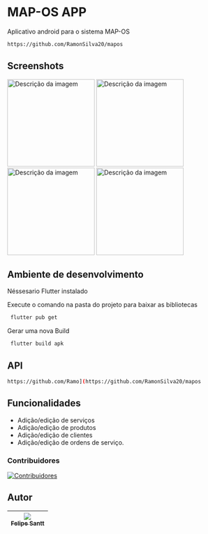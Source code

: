 # MAP-OS APP

Aplicativo android para o sistema MAP-OS
```bash
https://github.com/RamonSilva20/mapos
```

## Screenshots
<img src="https://github.com/Fesantt/MAPOS-OS-APP-FLUTTER/assets/33626716/e489e367-6fe6-41e2-ac3e-bcf96f2947e5" alt="Descrição da imagem" width="200">
<img src="https://github.com/Fesantt/MAPOS-OS-APP-FLUTTER/assets/33626716/4588a98a-8bb7-4b65-b9df-9a879ff0aa31" alt="Descrição da imagem" width="200">
<img src="https://github.com/Fesantt/MAPOS-OS-APP-FLUTTER/assets/33626716/cc2994b6-0db3-47d4-a3b0-4972b75f3bfd" alt="Descrição da imagem" width="200">
<img src="https://github.com/Fesantt/MAPOS-OS-APP-FLUTTER/assets/33626716/5c0c51cf-9824-41b2-97e2-dcaaa1df86c1" alt="Descrição da imagem" width="200">


## Ambiente de desenvolvimento

Néssesario Flutter instalado

Execute o comando na pasta do projeto para baixar as bibliotecas
```bash
 flutter pub get
```
Gerar uma nova Build

```bash
 flutter build apk
```
    
## API
```bash
https://github.com/Ramo](https://github.com/RamonSilva20/mapos
```

## Funcionalidades

- Adição/edição de serviços
- Adição/edição de produtos
- Adição/edição de clientes
- Adição/edição de ordens de serviço.


### Contribuidores
[![Contribuidores](https://contrib.rocks/image?repo=Fesantt/MAPOS-OS-APP-FLUTTER)](https://github.com/Fesantt/MAPOS-OS-APP-FLUTTER/graphs/contributors)


## Autor
| [<img src="https://avatars.githubusercontent.com/Fesantt?s=115"><br><sub>Felipe Santt</sub>](https://github.com/Fesantt) |
| :---: |

